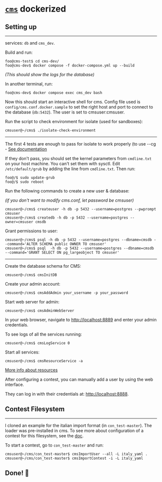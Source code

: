 # [`cms`](https://github.com/cms-dev/cms) dockerized

## Setting up
-------------------
services:
`db` and `cms_dev`.

Build and run:
```shellsession
foo@cms-test$ cd cms-dev/
foo@cms-dev$ docker compose -f docker-compose.yml up --build
```
_(This should show the logs for the database)_

In another terminal, run:
```shellsession
foo@cms-dev$ docker compose exec cms_dev bash
```
Now this should start an interactive shell for cms.
Config file used is `config/cms.conf.docker.sample` to set the right host and port to connect to the database (`db:5432`). The user is set to cmsuser:cmsuser.

Run the script to check environment for isolate (used for sandboxes):
```shellsession
cmsuser@~/cms$ ./isolate-check-environment
```
______

The first 4 tests are enough to pass for isolate to work properly (to use --cg - [See documentation](https://www.ucw.cz/moe/isolate.1.html)

If they don't pass, you should set the kernel parameters from `cmdline.txt` on your host machine.
You can't set them with sysctl. Edit `/etc/default/grub` by adding the line from `cmdline.txt`.
Then run:
```shellsession
foo@/$ sudo update-grub
foo@/$ sudo reboot
```

Run the following commands to create a new user & database:

_(if you don't want to modify cms.conf, let password be cmsuser)_
```shellsession
cmsuser@~/cms$ createuser -h db -p 5432 --username=postgres --pwprompt cmsuser
cmsuser@~/cms$ createdb -h db -p 5432 --username=postgres --owner=cmsuser cmsdb
```
Grant permissions to user:
```shellsession
cmsuser@~/cms$ psql -h db -p 5432 --username=postgres --dbname=cmsdb --command='ALTER SCHEMA public OWNER TO cmsuser'
cmsuser@~/cms$ psql  -h db -p 5432 --username=postgres --dbname=cmsdb --command='GRANT SELECT ON pg_largeobject TO cmsuser'
```
______

Create the database schema for CMS:
```shellsession
cmsuser@~/cms$ cmsInitDB
```
Create your admin account:
```shellsession
cmsuser@~/cms$ cmsAddAdmin your_username -p your_password
```
Start web server for admin:
```shellsession
cmsuser@~/cms$ cmsAdminWebServer
```
In your web browser, navigate to [http://localhost:8889](http://localhost:8889) and enter your admin credentials.

To see logs of all the services running:
```shellsession
cmsuser@~/cms$ cmsLogService 0
```

Start all services:
```shellsession
cmsuser@~/cms$ cmsResourceService -a
```
[More info about resources](https://cms.readthedocs.io/en/latest/Running%20CMS.html)

After configuring a contest, you can manually add a user by using the web interface.

They can log in with their credentials at:
[http://localhost:8888](http://localhost:8888).


## Contest Filesystem
_____________

I cloned an example for the italian import format (in `con_test-master`). The loader was pre-installed in cms.
To see more about configuration of a contest for this filesystem, see the [doc](https://cms.readthedocs.io/en/latest/External%20contest%20formats.html#italian-import-format).

To start a contest, go to `con_test-master` and run:
```shellsession
cmsuser@~/cms/con_test-master$ cmsImportUser --all -L italy_yaml .
cmsuser@~/cms/con_test-master$ cmsImportContest -i -L italy_yaml 
```

## Done! 🤠